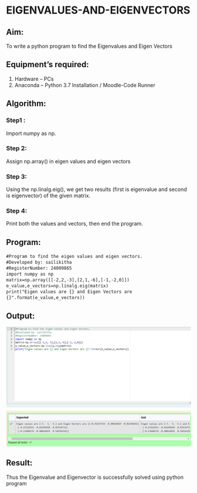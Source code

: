 # EIGENVALUES-AND-EIGENVECTORS
## Aim:
To write a python program to find the Eigenvalues and Eigen Vectors
## Equipment’s required:
1. 	Hardware – PCs
2. 	Anaconda – Python 3.7 Installation / Moodle-Code Runner
## Algorithm:
### Step1 :
Import numpy as np.
### Step 2: 
Assign np.array() in eigen values and eigen vectors
### Step 3: 
Using the np.linalg.eig(),  we get two results (first is eigenvalue and second is eigenvector) of the given matrix.
### Step 4: 
Print both the values and vectors, then end the program.
## Program:

```
#Program to find the eigen values and eigen vectors.
#Developed by: sailikitha
#RegisterNumber: 24009865
import numpy as np
matrix=np.array([[-2,2,-3],[2,1,-6],[-1,-2,0]])
e_value,e_vectors=np.linalg.eig(matrix)
print("Eigen values are {} and Eigen Vectors are {}".format(e_value,e_vectors))

```

## Output:
![output](<Screenshot 2024-11-18 214237.png>)
## Result:
Thus the Eigenvalue and Eigenvector is successfully solved using python program

